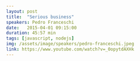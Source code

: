```yaml
---
layout: post
title:  "Serious business"
speakers: Pedro Franceschi
date:   2015-04-01 09:15:00
duration: 45:57 min
tags: [javascript, nodejs]
img: /assets/image/speakers/pedro-franceschi.jpeg
link: https://www.youtube.com/watch?v=_0opytdAXHk
---
```

